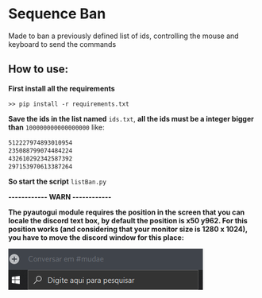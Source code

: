 # Sequence Ban
 
Made to ban a previously defined list of ids, controlling the mouse and keyboard to send the commands

## How to use:
**First install all the requirements**
~~~shell
>> pip install -r requirements.txt
~~~

**Save the ids in the list named** `ids.txt`, **all the ids must be a integer bigger than** `100000000000000000` like:
~~~
512227974893010954
235088799074484224
432610292342587392
297153970613387264
~~~

**So start the script** `listBan.py`

**------------ WARN ------------**

**The pyautogui module requires the position in the screen that you can locale the discord text box, by default the position is x50 y962. For this position works (and considering that your monitor size is 1280 x 1024), you have to move the discord window for this place:**

![example](assets/example.png)